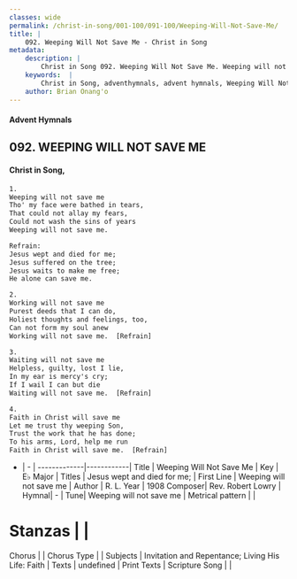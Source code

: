 ```yaml
---
classes: wide
permalink: /christ-in-song/001-100/091-100/Weeping-Will-Not-Save-Me/
title: |
    092. Weeping Will Not Save Me - Christ in Song
metadata:
    description: |
        Christ in Song 092. Weeping Will Not Save Me. Weeping will not save me Tho' my face were bathed in tears, That could not allay my fears, Could not wash the sins of years Weeping will not save me. 
    keywords:  |
        Christ in Song, adventhymnals, advent hymnals, Weeping Will Not Save Me, Weeping will not save me . Jesus wept and died for me;
    author: Brian Onang'o
---
```


#### Advent Hymnals
## 092. WEEPING WILL NOT SAVE ME
####  Christ in Song,

```txt
1.
Weeping will not save me
Tho' my face were bathed in tears,
That could not allay my fears,
Could not wash the sins of years
Weeping will not save me.

Refrain:
Jesus wept and died for me;
Jesus suffered on the tree;
Jesus waits to make me free;
He alone can save me.

2.
Working will not save me
Purest deeds that I can do,
Holiest thoughts and feelings, too,
Can not form my soul anew
Working will not save me.  [Refrain]

3.
Waiting will not save me
Helpless, guilty, lost I lie,
In my ear is mercy's cry;
If I wail I can but die
Waiting will not save me.  [Refrain]

4.
Faith in Christ will save me
Let me trust thy weeping Son,
Trust the work that he has done;
To his arms, Lord, help me run
Faith in Christ will save me.  [Refrain]

```

- |   -  |
-------------|------------|
Title | Weeping Will Not Save Me |
Key | E♭ Major |
Titles | Jesus wept and died for me; |
First Line | Weeping will not save me  |
Author | R. L.
Year | 1908
Composer| Rev. Robert Lowry |
Hymnal|  - |
Tune| Weeping will not save me |
Metrical pattern | |
# Stanzas |  |
Chorus |  |
Chorus Type |  |
Subjects | Invitation and Repentance; Living His Life: Faith |
Texts | undefined |
Print Texts | 
Scripture Song |  |
    
